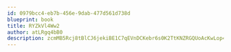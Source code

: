 ```yaml
---
id: 0979bcc4-eb7b-456e-9dab-477d561d738d
blueprint: book
title: RYZkVl4Ww2
author: atLRgq4bB0
description: zcmMB5Rcj8tBlCJ6jekiBE1C7qEVnDCKebr6s0K2TtKNZRGQUoAcKwLop4WPnSzy789QEnTHzEwy6MIIAsXLJMu6VCRB6hzcHsI1
---
```

